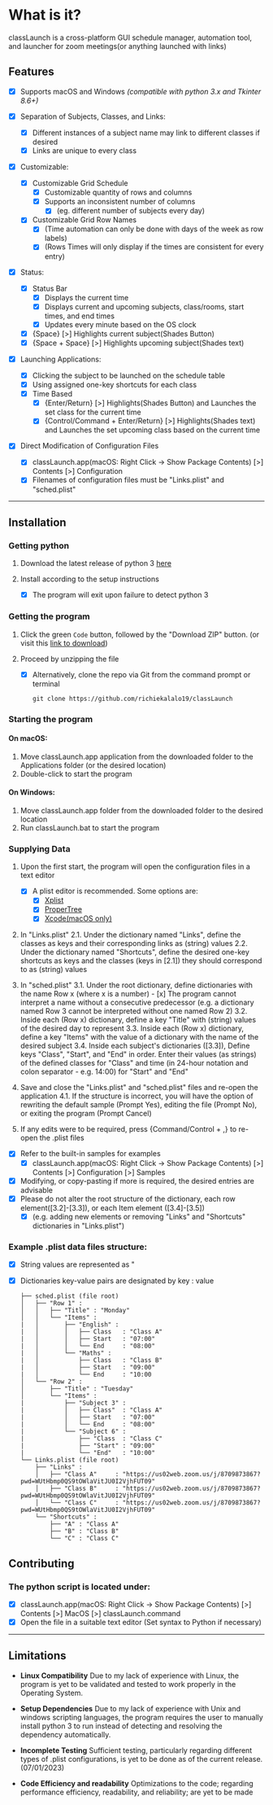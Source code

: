 # What is it?

classLaunch is a cross-platform GUI schedule manager, automation tool, and launcher for zoom meetings(or anything launched with links)

## Features

- [x] Supports macOS and Windows *(compatible with python 3.x and Tkinter 8.6+)*

- [x] Separation of Subjects, Classes, and Links:
    - [x] Different instances of a subject name may link to different classes if desired
    - [x] Links are unique to every class
    
- [x] Customizable:
    - [x] Customizable Grid Schedule
        - [x] Customizable quantity of rows and columns
        - [x] Supports an inconsistent number of columns
            - [x] (eg. different number of subjects every day)
    - [x] Customizable Grid Row Names
        - [x] (Time automation can only be done with days of the week as row labels)
        - [x] (Rows Times will only display if the times are consistent for every entry)
        
- [x] Status:
    - [x] Status Bar
        - [x] Displays the current time
        - [x] Displays current and upcoming subjects, class/rooms, start times, and end times
        - [x] Updates every minute based on the OS clock
    - [x] {Space} [>] Highlights current subject(Shades Button)
    - [x] {Space + Space} [>] Highlights upcoming subject(Shades text)
    
- [x] Launching Applications:
    - [x] Clicking the subject to be launched on the schedule table
    - [x] Using assigned one-key shortcuts for each class
    - [x] Time Based
        - [x] {Enter/Return} [>] Highlights(Shades Button) and Launches the set class for the current time
        - [x] {Control/Command + Enter/Return} [>] Highlights(Shades text) and Launches the set upcoming class based on the current time
        
- [x] Direct Modification of Configuration Files
    - [x] classLaunch.app(macOS: Right Click -> Show Package Contents) [>] Contents [>] Configuration
    - [x] Filenames of configuration files must be "Links.plist" and "sched.plist"

***

## Installation

   ### Getting python
   
   1. Download the latest release of python 3 [here](https://www.python.org/downloads/)
   2. Install according to the setup instructions
   
        - [x] The program will exit upon failure to detect python 3

   ### Getting the program

   1.  Click the green `Code` button, followed by the "Download ZIP" button. (or visit this [link to download](https://github.com/richiekalalo19/classLaunch/archive/refs/heads/main.zip))
   2. Proceed by unzipping the file


        - [x] Alternatively, clone the repo via Git from the command prompt or terminal
             ```
             git clone https://github.com/richiekalalo19/classLaunch
             ```
            
   ### Starting the program
    
   #### On macOS:
        
   1. Move classLaunch.app application from the downloaded folder to the Applications folder (or the desired location)
   2. Double-click to start the program
        
   #### On Windows:
        
   1. Move classLaunch.app folder from the downloaded folder to the desired location
   2. Run classLaunch.bat to start the program

   ### Supplying Data

   1. Upon the first start, the program will open the configuration files in a text editor
        - [x] A plist editor is recommended. Some options are:
            - [x] [Xplist](https://github.com/ic005k/Xplist)
            - [x] [ProperTree](https://github.com/corpnewt/ProperTree)
            - [x] [Xcode(macOS only)](https://apps.apple.com/id/app/xcode/id497799835?mt=12)

   2. In "Links.plist"
        2.1. Under the dictionary named "Links", define the classes as keys and their corresponding links as (string) values
        2.2. Under the dictionary named "Shortcuts", define the desired one-key shortcuts as keys and the classes (keys in [2.1]) they should correspond to as (string) values

   3. In "sched.plist"
        3.1. Under the root dictionary, define dictionaries with the name Row x (where x is a number)
            - [x] The program cannot interpret a name without a consecutive predecessor (e.g. a dictionary named Row 3 cannot be interpreted without one named Row 2)
        3.2. Inside each (Row x) dictionary, define a key "Title" with (string) values of the desired day to represent
        3.3. Inside each (Row x) dictionary, define a key "Items" with the value of a dictionary with the name of the desired subject
        3.4. Inside each subject's dictionaries ([3.3]), Define keys "Class", "Start",  and "End" in order. Enter their values (as strings) of the defined classes for "Class" and time (in 24-hour notation and colon separator - e.g. 14:00) for "Start" and "End"
   4. Save and close the "Links.plist" and "sched.plist" files and re-open the application
        4.1. If the structure is incorrect, you will have the option of rewriting the default sample (Prompt Yes), editing the file (Prompt No), or exiting the program (Prompt Cancel)
   5. If any edits were to be required, press {Command/Control + ,} to re-open the .plist files


   - [x] Refer to the built-in samples for examples
        - [x] classLaunch.app(macOS: Right Click -> Show Package Contents) [>] Contents [>] Configuration [>] Samples
   - [x] Modifying, or copy-pasting if more is required, the desired entries are advisable
   - [x] Please do not alter the root structure of the dictionary, each row element([3.2]-[3.3]), or each Item element ([3.4]-[3.5])
       - [x] (e.g. adding new elements or removing "Links" and "Shortcuts" dictionaries in "Links.plist")   
        
   ### Example .plist data files structure:
        
   - [x] String values are represented as "
   - [x] Dictionaries key-value pairs are designated by key : value
   
        ```
        ├── sched.plist (file root)
        │   ├── "Row 1" :
        │   │   ├── "Title" : "Monday"
        │   │   └── "Items" :
        |   │       ├── "English" :
        |   │       │   ├── Class   : "Class A"
        |   │       │   ├── Start   : "07:00"
        |   │       │   └── End     : "08:00"
        |   │       └── "Maths" :
        |   │           ├── Class   : "Class B"
        |   │           ├── Start   : "09:00"
        |   │           └── End     : "10:00
        │   └── "Row 2" :
        │       ├── "Title" : "Tuesday"
        │       └── "Items" :
        |           ├── "Subject 3" :
        |           │   ├── Class"  : "Class A"
        |           │   ├── Start   : "07:00"
        |           │   └── End     : "08:00"
        |           └── "Subject 6" :
        |               ├── "Class  : "Class C"
        |               ├── "Start" : "09:00"
        |               └── "End"   : "10:00"
        └── Links.plist (file root)
            ├── "Links" :
            │   ├── "Class A"     : "https://us02web.zoom.us/j/8709873867?pwd=WUtHbmp0QS9tOWlaVitJU0I2VjhFUT09"
            │   ├── "Class B"     : "https://us02web.zoom.us/j/8709873867?pwd=WUtHbmp0QS9tOWlaVitJU0I2VjhFUT09"
            │   └── "Class C"     : "https://us02web.zoom.us/j/8709873867?pwd=WUtHbmp0QS9tOWlaVitJU0I2VjhFUT09"
            └── "Shortcuts" :
                ├── "A" : "Class A"
                ├── "B" : "Class B"
                └── "C" : "Class C"
        ```

## Contributing

   ### The python script is located under:
   - [x] classLaunch.app(macOS: Right Click -> Show Package Contents) [>] Contents [>] MacOS [>] classLaunch.command
   - [x] Open the file in a suitable text editor (Set syntax to Python if necessary)

***

## Limitations

* **Linux Compatibility**
  Due to my lack of experience with Linux, the program is yet to be validated and tested to work properly in the Operating System.
 
* **Setup Dependencies**
  Due to my lack of experience with Unix and windows scripting languages, the program requires the user to manually install python 3 to run instead of detecting and resolving the dependency automatically.

* **Incomplete Testing**
    Sufficient testing, particularly regarding different types of .plist configurations, is yet to be done as of the current release. (07/01/2023)
 
* **Code Efficiency and readability**
    Optimizations to the code; regarding performance efficiency, readability, and reliability; are yet to be made
